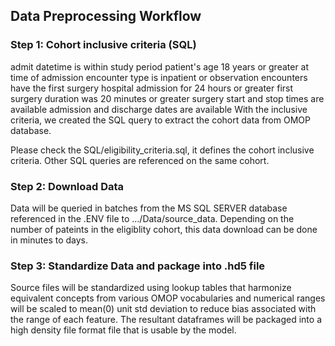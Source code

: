 
## Data Preprocessing Workflow
### Step 1: Cohort inclusive criteria (SQL)
admit datetime is within study period
patient's age 18 years or greater at time of admission
encounter type is inpatient or observation
encounters have the first surgery
hospital admission for 24 hours or greater
first surgery duration was 20 minutes or greater
surgery start and stop times are available
admission and discharge dates are available
With the inclusive criteria, we created the SQL query to extract the cohort data from OMOP database.


Please check the SQL/eligibility_criteria.sql, it defines the cohort inclusive criteria. Other SQL queries are referenced on the same cohort.

### Step 2: Download Data
Data will be queried in batches from the MS SQL SERVER database referenced in the .ENV file to .../Data/source_data. Depending on the number of pateints in the eligiblity cohort, this data download can be done in minutes to days.

### Step 3: Standardize Data and package into .hd5 file
Source files will be standardized using lookup tables that harmonize equivalent concepts from various OMOP vocabularies and numerical ranges will be scaled to mean(0) unit std deviation to reduce bias associated with the range of each feature. The resultant dataframes will be packaged into a high density file format file that is usable by the model.
